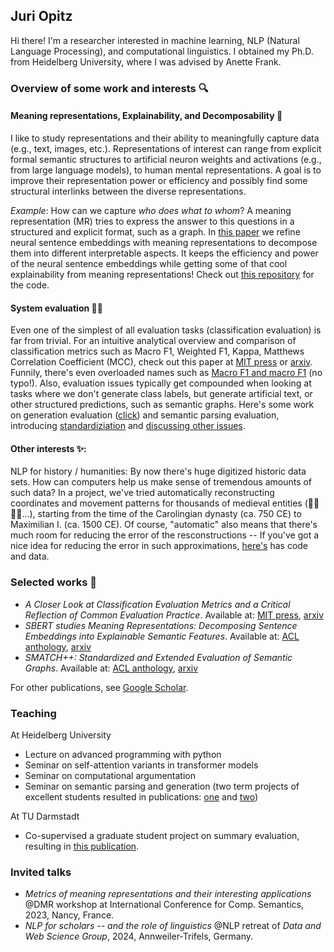 ## Juri Opitz

Hi there! I'm a researcher interested in machine learning, NLP (Natural Language Processing), and computational linguistics. I obtained my Ph.D. from Heidelberg University, where I was advised by Anette Frank.

### Overview of some work and interests 🔍

#### Meaning representations, Explainability, and Decomposability 🧐

I like to study representations and their ability to meaningfully capture data (e.g., text, images, etc.). Representations of interest can range from explicit formal semantic structures to artificial neuron weights and activations (e.g., from large language models), to human mental representations. A goal is to improve their representation power or efficiency and possibly find some structural interlinks between the diverse representations. 

*Example*: How can we capture *who does what to whom*? A meaning representation (MR) tries to express the answer to this questions in a structured and explicit format, such as a graph. In [this paper](https://arxiv.org/abs/2206.07023) we refine neural sentence embeddings with meaning representations to decompose them into different interpretable aspects. It keeps the efficiency and power of the neural sentence embeddings while getting some of that cool explainability from meaning representations! Check out [this repository](https://github.com/flipz357/S3BERT) for the code.

#### System evaluation 😵‍💫

Even one of the simplest of all evaluation tasks (classification evaluation) is far from trivial. For an intuitive analytical overview and comparison of classification metrics such as Macro F1, Weighted F1, Kappa, Matthews Correlation Coefficient (MCC), check out this paper at [MIT press](https://doi.org/10.1162/tacl_a_00675) or [arxiv](https://arxiv.org/abs/2404.16958). Funnily, there's even overloaded names such as [Macro F1 and macro F1](https://arxiv.org/abs/1911.03347) (no typo!). Also, evaluation issues typically get compounded when looking at tasks where we don't generate class labels, but generate artificial text, or other structured predictions, such as semantic graphs. Here's some work on generation evaluation ([click](https://arxiv.org/abs/2305.16819)) and semantic parsing evaluation, introducing [standardiziation](https://arxiv.org/abs/2305.06993) and [discussing other issues](https://arxiv.org/abs/2210.06461).

#### Other interests ✨:

NLP for history / humanities: By now there's huge digitized historic data sets. How can computers help us make sense of tremendous amounts of such data? In a project, we've tried automatically reconstructing coordinates and movement patterns for thousands of medieval entities (🤴👸🧑‍🌾...), starting from the time of the Carolingian dynasty (ca. 750 CE) to Maximilian I. (ca. 1500 CE). Of course, "automatic" also means that there's much room for reducing the error of the resconstructions -- If you've got a nice idea for reducing the error in such approximations, [here's](https://github.com/flipz357/regesta-imperii-to-semgis) has code and data.

### Selected works 📜

- *A Closer Look at Classification Evaluation Metrics and a Critical Reflection of Common Evaluation Practice*. Available at: [MIT press](https://doi.org/10.1162/tacl_a_00675), [arxiv](https://arxiv.org/abs/2404.16958)
- *SBERT studies Meaning Representations: Decomposing Sentence Embeddings into Explainable Semantic Features*. Available at: [ACL anthology](https://aclanthology.org/2022.aacl-main.48/), [arxiv](https://arxiv.org/abs/2206.07023)
- *SMATCH++: Standardized and Extended Evaluation of Semantic Graphs*. Available at: [ACL anthology](https://aclanthology.org/2023.findings-eacl.118/), [arxiv](https://arxiv.org/abs/2305.06993)

For other publications, see [Google Scholar](https://scholar.google.de/citations?user=DzxugZIAAAAJ&hl=de).

### Teaching

At Heidelberg University

- Lecture on advanced programming with python
- Seminar on self-attention variants in transformer models
- Seminar on computational argumentation
- Seminar on semantic parsing and generation (two term projects of excellent students resulted in publications: [one](https://arxiv.org/abs/2106.04565) and [two](https://arxiv.org/abs/2203.13226))

At TU Darmstadt

- Co-supervised a graduate student project on summary evaluation, resulting in [this publication](https://arxiv.org/abs/2404.01701).

### Invited talks

- *Metrics of meaning representations and their interesting applications* @DMR workshop at International Conference for Comp. Semantics, 2023, Nancy, France.
- *NLP for scholars -- and the role of linguistics* @NLP retreat of *Data and Web Science Group*, 2024, Annweiler-Trifels, Germany.


